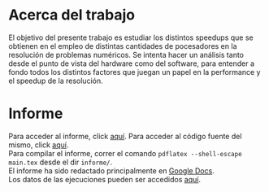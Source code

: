 # Acerca del trabajo
El objetivo del presente trabajo es estudiar los distintos speedups que se 
obtienen en el empleo de distintas cantidades de pocesadores en la resolución
de problemas numéricos. Se intenta hacer un análisis tanto desde el punto de 
vista del hardware como del software, para entender a fondo todos los distintos
factores que juegan un papel en la performance y el speedup de la resolución.
# Informe
Para acceder al informe, click [aquí](informe/main.pdf). Para acceder al código fuente del mismo, click [aquí](informe/main.tex).<br>
Para compilar el informe, correr el comando `pdflatex --shell-escape main.tex` desde el dir `informe/`.<br>
El informe ha sido redactado principalmente en [Google Docs](https://docs.google.com/document/d/1pPbSQEoMV5mqSJGCekVZbzCFUx9gjsncMHm_XzZqfFo/edit#). <br>
Los datos de las ejecuciones pueden ser accedidos [aquí](https://docs.google.com/spreadsheets/d/e/2PACX-1vQOSLYH4y81OxVleLZk2YwzFhrl4-AzE2-IUF04Y9lkk0pP6SZe1VFkkFW7r9lDK-Qo8OkGUuwHFlOE/pubhtml#).
